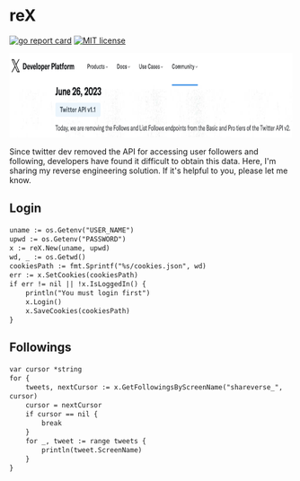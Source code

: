 # reX

[![go report card](https://goreportcard.com/badge/github.com/amovane/reX "go report card")](https://goreportcard.com/report/github.com/amovane/reX)
[![MIT license](https://img.shields.io/badge/license-MIT-brightgreen.svg)](https://opensource.org/licenses/MIT)

<p align="center">
    <img src="./twitter.png" height=150></img>
</p>

Since twitter dev removed the API for accessing user followers and following, developers have found it difficult to obtain this data. Here, I'm sharing my reverse engineering solution. If it's helpful to you, please let me know.

## Login

```golang
uname := os.Getenv("USER_NAME")
upwd := os.Getenv("PASSWORD")
x := reX.New(uname, upwd)
wd, _ := os.Getwd()
cookiesPath := fmt.Sprintf("%s/cookies.json", wd)
err := x.SetCookies(cookiesPath)
if err != nil || !x.IsLoggedIn() {
    println("You must login first")
    x.Login()
    x.SaveCookies(cookiesPath)
}
```

## Followings

```golang
var cursor *string
for {
    tweets, nextCursor := x.GetFollowingsByScreenName("shareverse_", cursor)
    cursor = nextCursor
    if cursor == nil {
        break
    }
    for _, tweet := range tweets {
        println(tweet.ScreenName)
    }
}
```
